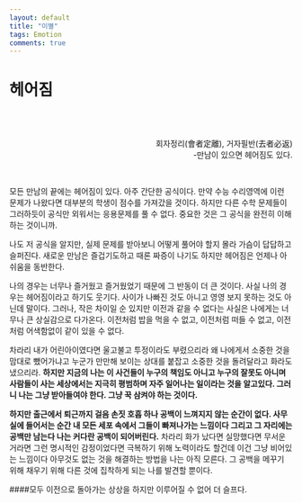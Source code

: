 ```yaml
---
layout: default
title: "이별"
tags: Emotion
comments: true
---
```



<h1>
헤어짐
</h1>

<br>
<br>

<p align="right">
회자정리(會者定離), 거자필반(去者必返)<br>
-만남이 있으면 헤어짐도 있다.
</p>

<br>

<p>
모든 만남의 끝에는 헤어짐이 있다.
아주 간단한 공식이다. 만약 수능 수리영역에 이런 문제가 나왔다면 대부분의 학생이 점수를 가져갔을 것이다. 하지만 다른 수학 문제들이 그러하듯이 공식만 외워서는 응용문제를 풀 수 없다. 중요한 것은 그 공식을 완전히 이해하는 것이니까.
</p>

나도 저 공식을 알지만, 실제 문제를 받아보니 어떻게 풀어야 할지 몰라 가슴이 답답하고 슬퍼진다. 새로운 만남은 즐겁기도하고 때론 짜증이 나기도 하지만 헤어짐은 언제나 아쉬움을 동반한다.</p>

<p>
나의 경우는 너무나 즐거웠고 즐거웠었기 때문에 그 반동이 더 큰 것이다. 사실 나의 경우는 헤어짐이라고 하기도 웃기다. 사이가 나빠진 것도 아니고 영영 보지 못하는 것도 아닌데 말이다. 그러나, 작은 차이일 순 있지만 이전과 같을 수 없다는 사실은 나에게는 너무나 큰 상실감으로 다가온다. 이전처럼 밥을 먹을 수 없고, 이전처럼 떠들 수 없고, 이전처럼 어색함없이 같이 있을 수 없다.</p>

<p>
 차라리 내가 어린아이였다면 울고불고 투정이라도 부렸으리라 왜 나에게서 소중한 것을 맘대로 뺐어가냐고 누군가 만만해 보이는 상대를 붙잡고 소중한 것을 돌려달라고 화라도 냈으리라. <B>하지만 지금의 나는 이 사건들이 누구의 책임도 아니고 누구의 잘못도 아니며 사람들이 사는 세상에서는 지극히 평범하며 자주 일어나는 일이라는 것을 알고있다. 그러니 나는 그냥 받아들여야 한다. 그냥 꾹 삼켜야 하는 것이다.</B> </p>

<p>
<B>하지만 출근에서 퇴근까지 걸음 손짓 호흡 하나 공백이 느껴지지 않는 순간이 없다. 사무실에 들어서는 순간 내 모든 세포 속에서 그들이 빠져나가는 느낌이다 그리고 그 자리에는 공백만 남는다 나는 커다란 공백이 되어버린다.</B> 차라리 화가 났다면 실망했다면 무서운거라면 그런 명시적인 감정이었다면 극복하기 위해 노력이라도 할건데 이건 그냥 비어있는 느낌이다 아무것도 없는 것을 해결하는 방법을 나는 아직 모른다. 그 공백을 메꾸기 위해 채우기 위해 다른 것에 집착하게 되는 나를 발견할 뿐이다.</p>

####모두 이전으로 돌아가는 상상을 하지만 이루어질 수 없어 더 슬프다.
